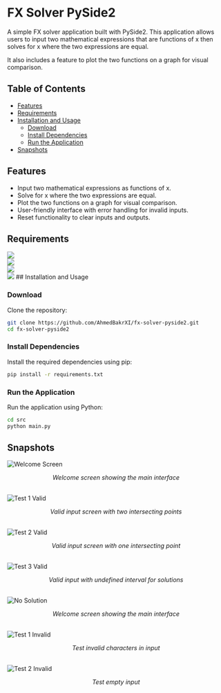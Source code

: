 # FX Solver PySide2

A simple FX solver application built with PySide2. This application allows users to input two mathematical expressions
that are functions of x then solves for x where the two expressions are equal.

It also includes a feature to plot the two functions on a graph for visual comparison.

## Table of Contents
- [Features](#features)
- [Requirements](#requirements)
- [Installation and Usage](#installation-and-usage)
  - [Download](#download)
  - [Install Dependencies](#install-dependencies)
  - [Run the Application](#run-the-application)
- [Snapshots](#snapshots)

## Features

- Input two mathematical expressions as functions of x.
- Solve for x where the two expressions are equal.
- Plot the two functions on a graph for visual comparison.
- User-friendly interface with error handling for invalid inputs.
- Reset functionality to clear inputs and outputs.


## Requirements

<img src="https://img.shields.io/badge/Python-3.6%20--%203.10-3776AB?style=for-the-badge&logo=python&logoColor=white" />
<br>
<img src="https://img.shields.io/badge/PySide2-Qt%20for%20Python-41CD52?style=for-the-badge&logo=qt&logoColor=white" />
<br>
<img src="https://img.shields.io/badge/Matplotlib-Visualization-11557c?style=for-the-badge&logo=plotly&logoColor=white" />
<br>
<img src="https://img.shields.io/badge/NumPy-Array%20Computing-013243?style=for-the-badge&logo=numpy&logoColor=white" />
## Installation and Usage

### Download

Clone the repository:

```sh
git clone https://github.com/AhmedBakrXI/fx-solver-pyside2.git
cd fx-solver-pyside2
```
### Install Dependencies
Install the required dependencies using pip:

```sh
pip install -r requirements.txt
```

### Run the Application
Run the application using Python:
```sh
cd src
python main.py
```

## Snapshots

![Welcome Screen](images/snapshots/start.png)
<div style="text-align: center; font-style: italic">
    Welcome screen showing the main interface
</div>
<br>

![Test 1 Valid](images/snapshots/test1_valid.png)
<div style="text-align: center; font-style: italic">
    Valid input screen with two intersecting points
</div>
<br>

![Test 2 Valid](images/snapshots/test2_valid.png)
<div style="text-align: center; font-style: italic">
    Valid input screen with one intersecting point
</div>
<br>

![Test 3 Valid](images/snapshots/test3_valid.png)
<div style="text-align: center; font-style: italic">
    Valid input with undefined interval for solutions
</div>
<br>

![No Solution](images/snapshots/no_solution.png)
<div style="text-align: center; font-style: italic">
    Welcome screen showing the main interface
</div>
<br>

![Test 1 Invalid](images/snapshots/test1_invalid.png)
<div style="text-align: center; font-style: italic">
    Test invalid characters in input
</div>
<br>

![Test 2 Invalid](images/snapshots/test2_invalid.png)
<div style="text-align: center; font-style: italic">
    Test empty input
</div>


